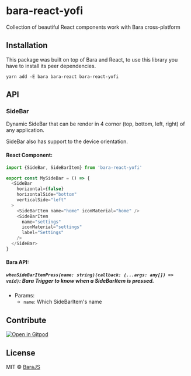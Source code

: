 # bara-react-yofi

Collection of beautiful React components work with Bara cross-platform

## Installation

This package was built on top of Bara and React, to use this library you have to install its peer dependencies.

```
yarn add -E bara bara-react bara-react-yofi
```

## API

### SideBar

Dynamic SideBar that can be render in 4 cornor (top, bottom, left, right) of any application.

SideBar also has support to the device orientation.

#### React Component:

```javascript
import {SideBar, SideBarItem} from 'bara-react-yofi'

export const MySideBar = () => {
  <SideBar
    horizontal={false}
    horizontalSide="bottom"
    verticalSide="left"
  >
    <SideBarItem name="home" iconMaterial="home" />
    <SideBarItem
      name="settings"
      iconMaterial="settings"
      label="Settings"
    />
  </SideBar>
}
```

#### Bara API:

##### `whenSideBarItemPress(name: string)(callback: (...args: any[]) => void)`: Bara Trigger to know when a SideBarItem is pressed.

* Params:
    - `name`: Which SideBarItem's name


## Contribute

[![Open in Gitpod](https://gitpod.io/button/open-in-gitpod.svg)](https://gitpod.io/#https://github.com/barajs/bara-react-yofi)

## License

MIT © [BaraJS](https://barajs.dev)
